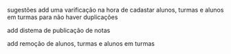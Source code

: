 sugestões
add uma varificação na hora de cadastar alunos, turmas e alunos em turmas para não haver duplicações

add distema de publicação de notas

add remoção de alunos, turmas e alunos em turmas